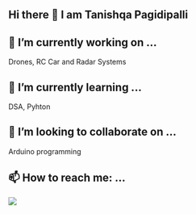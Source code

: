 ## Hi there 👋 I am Tanishqa Pagidipalli



## 🔭 I’m currently working on ...
Drones, RC Car and Radar Systems

## 🌱 I’m currently learning ...
DSA, Pyhton

## 👯 I’m looking to collaborate on ...
Arduino programming


## 📫 How to reach me: ...

 <a href="https://www.linkedin.com/in/tanishqa-pagidipalli-53622b289/">
         <img src="https://img.shields.io/badge/Linkedin-0000FF?style=for-the-badge&logo=youtube&logoColor=white" />
      </a>
